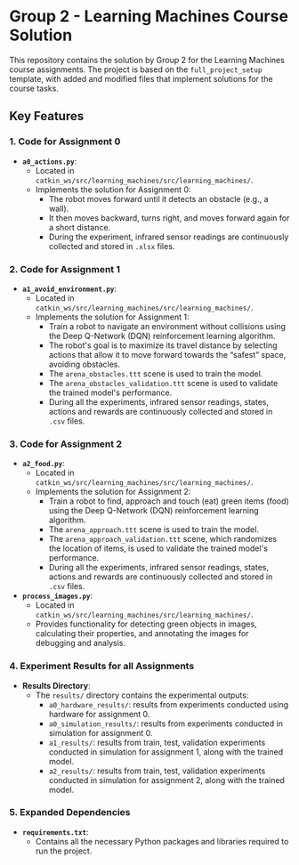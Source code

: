 # Group 2 - Learning Machines Course Solution

This repository contains the solution by Group 2 for the Learning Machines course assignments. The project is based on the `full_project_setup` template, with added and modified files that implement solutions for the course tasks.

## Key Features

### 1. Code for Assignment 0
- **`a0_actions.py`**:
  - Located in `catkin_ws/src/learning_machines/src/learning_machines/`.
  - Implements the solution for Assignment 0:
    - The robot moves forward until it detects an obstacle (e.g., a wall).
    - It then moves backward, turns right, and moves forward again for a short distance.
    - During the experiment, infrared sensor readings are continuously collected and stored in `.xlsx` files.

### 2. Code for Assignment 1
- **`a1_avoid_environment.py`**:
  - Located in `catkin_ws/src/learning_machines/src/learning_machines/`.
  - Implements the solution for Assignment 1:
    - Train a robot to navigate an environment without collisions using the Deep Q-Network (DQN) reinforcement learning algorithm.
    - The robot's goal is to maximize its travel distance by selecting actions that allow it to move forward towards the “safest” space, avoiding obstacles.
    - The `arena_obstacles.ttt` scene is used to train the model.
    - The `arena_obstacles_validation.ttt` scene is used to validate the trained model's performance.
    - During all the experiments, infrared sensor readings, states, actions and rewards are continuously collected and stored in `.csv` files.

### 3. Code for Assignment 2
- **`a2_food.py`**:
  - Located in `catkin_ws/src/learning_machines/src/learning_machines/`.
  - Implements the solution for Assignment 2:
    - Train a robot to find, approach and touch (eat) green items (food) using the Deep Q-Network (DQN) reinforcement learning algorithm.
    - The `arena_approach.ttt` scene is used to train the model.
    - The `arena_approach_validation.ttt` scene, which randomizes the location of items, is used to validate the trained model's performance.
    - During all the experiments, infrared sensor readings, states, actions and rewards are continuously collected and stored in `.csv` files.
- **`process_images.py`**:
  - Located in `catkin_ws/src/learning_machines/src/learning_machines/`.
  - Provides functionality for detecting green objects in images, calculating their properties, and annotating the images for debugging and analysis.

### 4. Experiment Results for all Assignments
- **Results Directory**:
  - The `results/` directory contains the experimental outputs:
    - `a0_hardware_results/`: results from experiments conducted using hardware for assignment 0.
    - `a0_simulation_results/`: results from experiments conducted in simulation for assignment 0.
    - `a1_results/`: results from train, test, validation experiments conducted in simulation for assignment 1, along with the trained model.
    - `a2_results/`: results from train, test, validation experiments conducted in simulation for assignment 2, along with the trained model.

### 5. Expanded Dependencies
- **`requirements.txt`**:
  - Contains all the necessary Python packages and libraries required to run the project.
